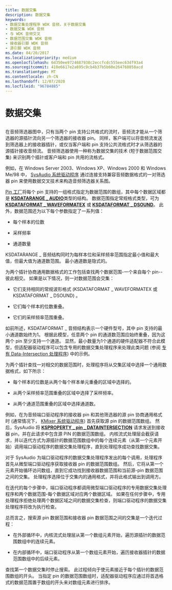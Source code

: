 ```yaml
---
title: 数据交集
description: 数据交集
keywords:
- 数据交集处理程序 WDK 音频，关于数据交集
- 数据交集 WDK 音频
- 与 WDK 音频交叉
- 数据范围交集 WDK 音频
- 接收器引脚 WDK 音频
- 源引脚 WDK 音频
ms.date: 04/20/2017
ms.localizationpriority: medium
ms.openlocfilehash: 6d350ee9724687938c2eccfcdc555eec63df93a4
ms.sourcegitcommit: 418e6617e2a695c9cb4b37b5b60e264760858acd
ms.translationtype: MT
ms.contentlocale: zh-CN
ms.lasthandoff: 12/07/2020
ms.locfileid: "96784885"
---
```

# <a name="data-intersection"></a>数据交集


## <span id="data_intersection"></span><span id="DATA_INTERSECTION"></span>


在音频筛选器图中，只有当两个 pin 支持公共格式的流时，音频流才能从一个筛选器的源插针流向另一个筛选器的接收器 pin。 同样，客户端可以将音频流发送到筛选器上的接收器插针，或仅当客户端和 pin 支持公共流格式时才从筛选器的源插针接收音频流。 音频筛选器使用一种称为数据交集的技术 (短于数据范围交集) 来识别两个插针或客户端和 pin 共用的流格式。

例如，在 Windows Server 2003、Windows XP、Windows 2000 和 Windows Me/98 中， [SysAudio 系统驱动程序](kernel-mode-wdm-audio-components.md#sysaudio_system_driver) 通过连接支持兼容音频数据格式的一对筛选器 pin 来使用数据交叉技术来构造音频筛选器关系图。

[Pin 工厂](pin-factories.md)将每个 pin 支持的一组格式指定为数据范围的数组，其中每个数据区域都是 [**KSDATARANGE \_ AUDIO**](/windows-hardware/drivers/ddi/ksmedia/ns-ksmedia-ksdatarange_audio)类型的结构。 数据范围指定常规格式类型，可为 [**KSDATAFORMAT \_ WAVEFORMATEX**](/windows-hardware/drivers/ddi/ksmedia/ns-ksmedia-ksdataformat_waveformatex) 或 [**KSDATAFORMAT \_ DSOUND**](/windows-hardware/drivers/ddi/ksmedia/ns-ksmedia-ksdataformat_dsound)。 此外，数据范围还为以下每个参数指定了一系列值：

-   每个样本的位数

-   采样频率

-   通道数量

KSDATARANGE \_ 音频结构同时为每样本位和采样频率范围指定最小值和最大值，但最大值为通道数范围。 最小通道数是隐式的。

为两个插针协商通用数据格式的工作包括查找两个数据范围-一个来自每个 pin--彼此相交。 如果是以下情况，则一对数据范围会交集：

-   它们支持相同的常规波形格式 (KSDATAFORMAT \_ WAVEFORMATEX 或 KSDATAFORMAT \_ DSOUND) 。

-   它们每个样本的位数重叠。

-   它们的采样频率范围重叠。

如前所述，KSDATAFORMAT \_ 音频结构表示一个硬件型号，其中 pin 支持的最小通道数始终为1。 根据此模型，任意两个 pin 的通道数范围应始终重叠，因为这两个 pin 至少支持一个通道。 显然，最小数量为1个通道的硬件适配器不符合此模型，但适配器驱动程序可以包含专用的数据交集处理程序来处理此类问题 (参阅 [专有 Data-Intersection 处理程序](proprietary-data-intersection-handlers.md)) 中的示例。

为两个插针查找一对相交的数据范围时，处理程序将从交集区域中选择一个通用数据格式，如下所示：

-   每个样本的位数是从两个每个样本单元重叠的区域中选择的。

-   从两个采样频率范围重叠的区域中选择了采样频率。

-   从两个通道范围重叠的区域中选择通道数。

例如，在为音频端口驱动程序的接收器 pin 和其他筛选器的源 pin 协商通用格式时 (通常情况下， [KMixer 系统驱动程序](kernel-mode-wdm-audio-components.md#kmixer_system_driver)) 首先获取源 pin 的数据范围数组。 然后，SysAudio 将 [**KSPROPERTY \_ pin \_ DATAINTERSECTION**](../stream/ksproperty-pin-dataintersection.md) 请求发送到接收器 pin，并在此请求中包含源 PIN 的数据范围数组。 内核流式处理层会截获请求，并以迭代方式为源插针的数据范围数组中的每个连续元素（从第一个元素开始）调用端口驱动程序的数据交集处理程序，直到处理程序成功查找数据交集。

对于 SysAudio 为端口驱动程序的数据交集处理程序发出的每个调用，处理程序首先从微型端口驱动程序获取接收器 pin 的数据范围数组。 然后，它将从第一个元素开始循环访问数组，直到它成功找到接收器数据范围和当前源-pin 数据范围之间的交集。 处理程序选择位于交集内的通用格式，并将此格式输出到调用方。

在迭代的每个步骤中，端口驱动程序都调用微型端口驱动程序的专用数据交集处理程序和两个数据范围-每个数据区域对应两个数据区域。 如果在任何步骤中，专用处理程序拒绝处理两个数据区域之间的数据交集检查，则端口驱动程序的数据交集处理程序将改为执行检查。

总而言之，搜索源 pin 数据范围和接收器 pin 数据范围之间的交集是一个迭代过程：

-   在外部循环中，内核流式处理层从第一个数组元素开始，遍历源插针的数据范围数组中的连续元素。

-   在内部循环中，端口驱动程序从第一个数组元素开始，遍历接收器插针的数据范围数组中的后续元素。

查找第一个数据交集时停止搜索。 此过程倾向于使元素接近于每个插针的数据范围数组的开头。 当指定 pin 的数据范围数组时，适配器驱动程序应通过将首选格式的数据范围置于数组的开头来对数组元素进行排序。

 

